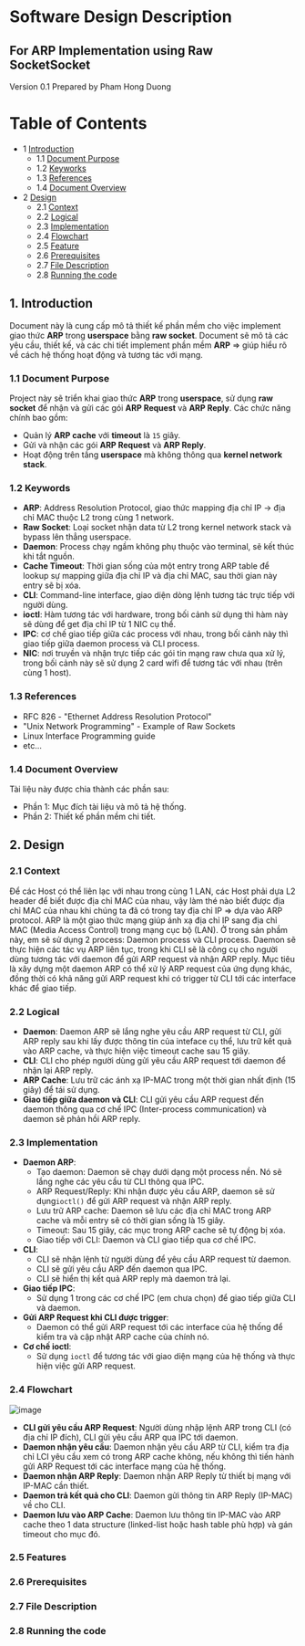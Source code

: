 # Software Design Description
## For ARP Implementation using Raw SocketSocket

Version 0.1
Prepared by Pham Hong Duong  
 
Table of Contents
=================
* 1 [Introduction](#1-introduction)
  * 1.1 [Document Purpose](#11-document-purpose)
  * 1.2 [Keyworks](#12-keyworks)
  * 1.3 [References](#13-references)
  * 1.4 [Document Overview](#14-document-overview)
* 2 [Design](#2-overall-description)
    * 2.1 [Context](#21-context)
    * 2.2 [Logical](#22-logical)
    * 2.3 [Implementation](#23-implementation)
    * 2.4 [Flowchart](#24-flowchart)
    * 2.5 [Feature](#25-feature)
    * 2.6 [Prerequisites](#26-prerequisites)
    * 2.7 [File Description](#27-file-description)
    * 2.8 [Running the code](#28-running-the-codecode)

## 1. Introduction
Document này là cung cấp mô tả thiết kế phần mềm cho việc implement giao thức **ARP** trong **userspace** bằng **raw socket**. Document sẽ mô tả các yêu cầu, thiết kế, và các chi tiết implement phần mềm **ARP** => giúp hiểu rõ về cách hệ thống hoạt động và tương tác với mạng.
### 1.1 Document Purpose
Project này sẽ triển khai giao thức **ARP** trong **userspace**, sử dụng **raw socket** để nhận và gửi các gói **ARP Request** và **ARP Reply**. Các chức năng chính bao gồm:
- Quản lý **ARP cache** với **timeout** là `15` giây.
- Gửi và nhận các gói **ARP Request** và **ARP Reply**.
- Hoạt động trên tầng **userspace** mà không thông qua **kernel network stack**.
### 1.2 Keywords
- **ARP**: Address Resolution Protocol, giao thức mapping địa chỉ IP -> địa chỉ MAC thuộc L2 trong cùng 1 network.
- **Raw Socket**: Loại socket nhận data từ L2 trong kernel network stack và bypass lên thẳng userspace.
- **Daemon**: Process chạy ngầm không phụ thuộc vào terminal, sẽ kết thúc khi tắt nguồn.
- **Cache Timeout**: Thời gian sống của một entry trong ARP table để lookup sự mapping giữa địa chỉ IP và địa chỉ MAC, sau thời gian này entry sẽ bị xóa.
- **CLI**: Command-line interface, giao diện dòng lệnh tương tác trực tiếp với người dùng.
- **ioctl**: Hàm tương tác với hardware, trong bối cảnh sử dụng  thì hàm này sẽ dùng để get địa chỉ IP từ 1 NIC cụ thể.
- **IPC**: cơ chế giao tiếp giữa các process với nhau, trong bối cảnh này thì giao tiếp giữa daemon process và CLI process.
- **NIC**: nơi truyền và nhận trực tiếp các gói tin mạng raw chưa qua xử lý, trong bối cảnh này sẽ sử dụng 2 card wifi để tương tác với nhau (trên cùng 1 host).
### 1.3 References
- RFC 826 - "Ethernet Address Resolution Protocol"
- "Unix Network Programming" - Example of Raw Sockets
- Linux Interface Programming guide
- etc... 
### 1.4 Document Overview
Tài liệu này được chia thành các phần sau:
- Phần 1: Mục đích tài liệu và mô tả hệ thống.
- Phần 2: Thiết kế phần mềm chi tiết.
## 2. Design
### 2.1 Context
Để các Host có thể liên lạc với nhau trong cùng 1 LAN, các Host phải dựa L2 header để biết được địa chỉ MAC của nhau, vậy làm thé nào biết được địa chỉ MAC của nhau khi chúng ta đã có trong tay địa chỉ IP => dựa vào ARP protocol. ARP là một giao thức mạng giúp ánh xạ địa chỉ IP sang địa chỉ MAC (Media Access Control) trong mạng cục bộ (LAN). Ở trong sản phầm này, em sẽ sử dụng 2 process: Daemon process và CLI process. Daemon sẽ thực hiện các tác vụ ARP liên tục, trong khi CLI sẽ là công cụ cho người dùng tương tác với daemon để gửi ARP request và nhận ARP reply. Mục tiêu là xây dựng một daemon ARP có thể xử lý ARP request của ứng dụng khác, đồng thời có khả năng gửi ARP request khi có trigger từ CLI tới các interface khác để giao tiếp.
### 2.2 Logical
- **Daemon**: Daemon ARP sẽ lắng nghe yêu cầu ARP request từ CLI, gửi ARP reply sau khi lấy được thông tin của inteface cụ thể, lưu trữ kết quả vào ARP cache, và thực hiện việc timeout cache sau 15 giây.
- **CLI**: CLI cho phép người dùng gửi yêu cầu ARP request tới daemon để nhận lại ARP reply.
- **ARP Cache**: Lưu trữ các ánh xạ IP-MAC trong một thời gian nhất định (15 giây) để tái sử dụng.
- **Giao tiếp giữa daemon và CLI**: CLI gửi yêu cầu ARP request đến daemon thông qua cơ chế IPC (Inter-process communication) và daemon sẽ phản hồi ARP reply.
### 2.3 Implementation
- **Daemon ARP**:
  + Tạo daemon: Daemon sẽ chạy dưới dạng một process nền. Nó sẽ lắng nghe các yêu cầu từ CLI thông qua IPC.
  + ARP Request/Reply: Khi nhận được yêu cầu ARP, daemon sẽ sử dụng`ioctl()` để gửi ARP request và nhận ARP reply.
  + Lưu trữ ARP cache: Daemon sẽ lưu các địa chỉ MAC trong ARP cache và mỗi entry sẽ có thời gian sống là 15 giây.
  + Timeout: Sau 15 giây, các mục trong ARP cache sẽ tự động bị xóa.
  + Giao tiếp với CLI: Daemon và CLI giao tiếp qua cơ chế IPC.
- **CLI**:
  + CLI sẽ nhận lệnh từ người dùng để yêu cầu ARP request từ daemon.
  + CLI sẽ gửi yêu cầu ARP đến daemon qua IPC.
  + CLI sẽ hiển thị kết quả ARP reply mà daemon trả lại.
- **Giao tiếp IPC**:
  + Sử dụng 1 trong các cơ chế IPC (em chưa chọn) để giao tiếp giữa CLI và daemon.
- **Gửi ARP Request khi CLI được trigger**:
  + Daemon có thể gửi ARP request tới các interface của hệ thống để kiểm tra và cập nhật ARP cache của chính nó.
- **Cơ chế ioctl**:
  + Sử dụng `ioctl` để tương tác với giao diện mạng của hệ thống và thực hiện việc gửi ARP request.
### 2.4 Flowchart

![image](https://github.com/user-attachments/assets/de17fca0-b4f2-4f57-98fe-48356cee1c4e)


- **CLI gửi yêu cầu ARP Request**: Người dùng nhập lệnh ARP trong CLI (có địa chỉ IP đích), CLI gửi yêu cầu ARP qua IPC tới daemon.
- **Daemon nhận yêu cầu**: Daemon nhận yêu cầu ARP từ CLI, kiểm tra địa chỉ LCI yêu cầu xem có trong ARP cache không, nếu không thì tiến hành gửi ARP Request tới các interface mạng của hệ thống.
- **Daemon nhận ARP Reply**: Daemon nhận ARP Reply từ thiết bị mạng với IP-MAC cần thiết.
- **Daemon trả kết quả cho CLI**: Daemon gửi thông tin ARP Reply (IP-MAC) về cho CLI.
- **Daemon lưu vào ARP Cache**: Daemon lưu thông tin IP-MAC vào ARP cache theo 1 data structure (linked-list hoặc hash table phù hợp) và gán timeout cho mục đó.
### 2.5 Features
### 2.6 Prerequisites
### 2.7 File Description
### 2.8 Running the code

